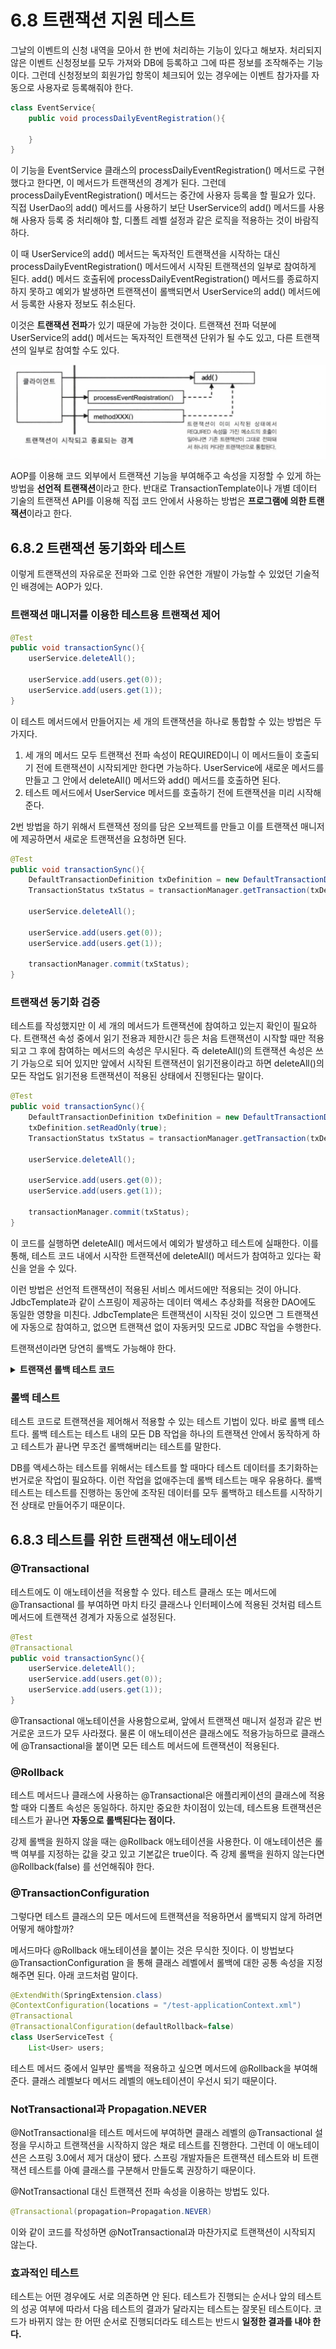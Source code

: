 # 6.8 트랜잭션 지원 테스트

그날의 이벤트의 신청 내역을 모아서 한 번에 처리하는 기능이 있다고 해보자.
처리되지 않은 이벤트 신청정보를 모두 가져와 DB에 등록하고 그에 따른 정보를 조작해주는 기능이다.
그런데 신청정보의 회원가입 항목이 체크되어 있는 경우에는 이벤트 참가자를 자동으로 사용자로 등록해줘야 한다.

```java
class EventService{
    public void processDailyEventRegistration(){
        
    }
}
```

이 기능을 EventService 클래스의 processDailyEventRegistration() 메서드로 구현했다고 한다면,
이 메서드가 트랜잭션의 경계가 된다. 그런데 processDailyEventRegistration() 메서드는 중간에 사용자 등록을 할 필요가 있다.
직접 UserDao의 add() 메서드를 사용하기 보단 UserService의 add() 메서드를 사용해 사용자 등록 중 처리해야 할,
디폴트 레벨 설정과 같은 로직을 적용하는 것이 바람직하다.

이 때 UserService의 add() 메서드는 독자적인 트랜잭션을 시작하는 대신 processDailyEventRegistration() 메서드에서
시작된 트랜잭션의 일부로 참여하게 된다.
add() 메서드 호출뒤에 processDailyEventRegistration() 메서드를 종료하지하지 못하고 예외가 발생하면
트랜잭션이 롤백되면서 UserService의 add() 메서드에서 등록한 사용자 정보도 취소된다.

이것은 **트랜잭션 전파**가 있기 때문에 가능한 것이다.
트랜잭션 전파 덕분에 UserService의 add() 메서드는 독자적인 트랜잭션 단위가 될 수도 있고,
다른 트랜잭션의 일부로 참여할 수도 있다.

![img_15.png](image1/img_15.png)

AOP를 이용해 코드 외부에서 트랜잭션 기능을 부여해주고 속성을 지정할 수 있게 하는 방법을 **선언적 트랜잭션**이라고 한다.
반대로 TransactionTemplate이나 개별 데이터 기술의 트랜잭션 API를 이용해 직접 코드 안에서 사용하는 방법은
**프로그램에 의한 트랜잭션**이라고 한다.

## 6.8.2 트랜잭션 동기화와 테스트

이렇게 트랜잭션의 자유로운 전파와 그로 인한 유연한 개발이 가능할 수 있었던 기술적인 배경에는 AOP가 있다.

### 트랜잭션 매니저를 이용한 테스트용 트랜잭션 제어

```java
@Test
public void transactionSync(){
    userService.deleteAll();

    userService.add(users.get(0));
    userService.add(users.get(1));
}
```

이 테스트 메서드에서 만들어지는 세 개의 트랜잭션을 하나로 통합할 수 있는 방법은 두 가지다.

1. 세 개의 메서드 모두 트랜잭선 전파 속성이 REQUIRED이니 이 메서드들이 호출되기 전에 트랜잭션이 시작되게만 한다면 가능하다.
UserService에 새로운 메서드를 만들고 그 안에서 deleteAll() 메서드와 add() 메서드를 호출하면 된다.
2. 테스트 메서드에서 UserService 메서드를 호출하기 전에 트랜잭션을 미리 시작해준다.

2번 방법을 하기 위해서 트랜잭션 정의를 담은 오브젝트를 만들고 이를 트랜잭션 매니저에 제공하면서 새로운 트랜잭션을 요청하면 된다.

```java
@Test
public void transactionSync(){
    DefaultTransactionDefinition txDefinition = new DefaultTransactionDefinition();
    TransactionStatus txStatus = transactionManager.getTransaction(txDefinition);

    userService.deleteAll();

    userService.add(users.get(0));
    userService.add(users.get(1));

    transactionManager.commit(txStatus);
}
```

### 트랜잭션 동기화 검증

테스트를 작성했지만 이 세 개의 메서드가 트랜잭션에 참여하고 있는지 확인이 필요하다.
트랜잭션 속성 중에서 읽기 전용과 제한시간 등은 처음 트랜잭션이 시작할 때만 적용되고 그 후에 참여하는 메서드의 속성은 무시된다.
즉 deleteAll()의 트랜잭션 속성은 쓰기 가능으로 되어 있지만 앞에서 시작된 트랜잭션이 읽기전용이라고 하면
deleteAll()의 모든 작업도 읽기전용 트랜잭션이 적용된 상태에서 진행된다는 말이다.

```java
@Test
public void transactionSync(){
    DefaultTransactionDefinition txDefinition = new DefaultTransactionDefinition();
    txDefinition.setReadOnly(true);
    TransactionStatus txStatus = transactionManager.getTransaction(txDefinition);

    userService.deleteAll();

    userService.add(users.get(0));
    userService.add(users.get(1));

    transactionManager.commit(txStatus);
}
```

이 코드를 실행하면 deleteAll() 메서드에서 예외가 발생하고 테스트에 실패한다.
이를 통해, 테스트 코드 내에서 시작한 트랜잭션에 deleteAll() 메서드가 참여하고 있다는 확신을 얻을 수 있다.

이런 방법은 선언적 트랜잭션이 적용된 서비스 메서드에만 적용되는 것이 아니다.
JdbcTemplate과 같이 스프링이 제공하는 데이터 액세스 추상화를 적용한 DAO에도 동일한 영향을 미친다.
JdbcTemplate은 트랜잭션이 시작된 것이 있으면 그 트랜잭션에 자동으로 참여하고, 없으면 트랜잭션 없이 자동커밋 모드로 JDBC 작업을 수행한다.

트랜잭션이라면 당연히 롤백도 가능해야 한다.

<details>
<summary><b>트랜잭션 롤백 테스트 코드</b></summary>
<div markdown="1">

```java
@Test
public void transactionSync(){
    userService.deleteAll();
    assertEquals(userDao.getCount(), 0);

    DefaultTransactionDefinition txDefinition = new DefaultTransactionDefinition();
    TransactionStatus txStatus = transactionManager.getTransaction(txDefinition);

    userService.add(users.get(0));
    userService.add(users.get(1));

    assertEquals(userDao.getCount(), 2);
    transactionManager.rollback(txStatus);

    assertEquals(userDao.getCount(), 0);
}
```

</div>
</details>

### 롤백 테스트

테스트 코드로 트랜잭션을 제어해서 적용할 수 있는 테스트 기법이 있다.
바로 롤백 테스트다. 롤백 테스트는 테스트 내의 모든 DB 작업을 하나의 트랜잭션 안에서 동작하게 하고 테스트가 끝나면 무조건 롤백해버리는 테스트를 말한다.

DB를 액세스하는 테스트를 위해서는 테스트를 할 때마다 테스트 데이터를 초기화하는 번거로운 작업이 필요하다.
이런 작업을 없애주는데 롤백 테스트는 매우 유용하다.
롤백 테스트는 테스트를 진행하는 동안에 조작된 데이터를 모두 롤백하고 테스트를 시작하기 전 상태로 만들어주기 때문이다.

## 6.8.3 테스트를 위한 트랜잭션 애노테이션

### @Transactional

테스트에도 이 애노테이션을 적용할 수 있다.
테스트 클래스 또는 메서드에 @Transactional 를 부여하면 마치 타깃 클래스나 인터페이스에 적용된 것처럼
테스트 메서드에 트랜잭션 경계가 자동으로 설정된다.

```java
@Test
@Transactional
public void transactionSync(){
    userService.deleteAll();
    userService.add(users.get(0));
    userService.add(users.get(1));
}
```

@Transactional 애노테이션을 사용함으로써, 앞에서 트랜잭션 매니저 설정과 같은 번거로운 코드가 모두 사라졌다.
물론 이 애노테이션은 클래스에도 적용가능하므로 클래스에 @Transactional을 붙이면 모든 테스트 메서드에 트랜잭션이 적용된다.

### @Rollback

테스트 메서드나 클래스에 사용하는 @Transactional은 애플리케이션의 클래스에 적용할 때와 디폴트 속성은 동일하다.
하지만 중요한 차이점이 있는데, 테스트용 트랜잭션은 테스트가 끝나면 **자동으로 롤백된다는 점이다.**

강제 롤백을 원하지 않을 때는 @Rollback 애노테이션을 사용한다.
이 애노테이션은 롤백 여부를 지정하는 값을 갖고 있고 기본값은 true이다.
즉 강제 롤백을 원하지 않는다면 @Rollback(false) 를 선언해줘야 한다.

### @TransactionConfiguration

그렇다면 테스트 클래스의 모든 메서드에 트랜잭션을 적용하면서 롤백되지 않게 하려면 어떻게 해야할까?

메서드마다 @Rollback 애노테이션을 붙이는 것은 무식한 짓이다.
이 방법보다 @TransactionConfiguration 을 통해 클래스 레벨에서 롤백에 대한 공통 속성을 지정해주면 된다.
아래 코드처럼 말이다.

```java
@ExtendWith(SpringExtension.class)
@ContextConfiguration(locations = "/test-applicationContext.xml")
@Transactional
@TransactionalConfiguration(defaultRollback=false)
class UserServiceTest {
    List<User> users;
```

테스트 메서드 중에서 일부만 롤백을 적용하고 싶으면 메서드에 @Rollback을 부여해준다.
클래스 레벨보다 메서드 레벨의 애노테이션이 우선시 되기 때문이다.

### NotTransactional과 Propagation.NEVER

@NotTransactional을 테스트 메서드에 부여하면 클래스 레벨의 @Transactional 설정을 무시하고 트랜잭션을 시작하지 않은 채로
테스트를 진행한다. 그런데 이 애노테이션은 스프링 3.0에서 제거 대상이 됐다.
스프링 개발자들은 트랜잭션 테스트와 비 트랜잭션 테스트를 아예 클래스를 구분해서 만들도록 권장하기 때문이다.

@NotTransactional 대신 트랜잭션 전파 속성을 이용하는 방법도 있다.

```java
@Transactional(propagation=Propagation.NEVER)
```

이와 같이 코드를 작성하면 @NotTransactional과 마찬가지로 트랜잭션이 시작되지 않는다.

### 효과적인 테스트

테스트는 어떤 경우에도 서로 의존하면 안 된다.
테스트가 진행되는 순서나 앞의 테스트의 성공 여부에 따라서 다음 테스트의 결과가 달라지는 테스트는 잘못된 테스트이다.
코드가 바뀌지 않는 한 어떤 순서로 진행되더라도 테스트는 반드시 **일정한 결과를 내야 한다.**
